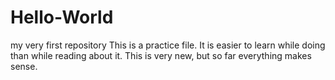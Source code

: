 # Hello-World
my very first repository
This is a practice file.  It is easier to learn while doing than while reading about it.  This is very new, but so far everything makes sense. 
